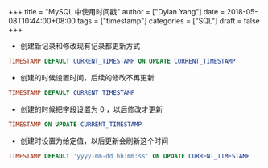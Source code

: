 +++
title = "MySQL 中使用时间戳"
author = ["Dylan Yang"]
date = 2018-05-08T10:44:00+08:00
tags = ["timestamp"]
categories = ["SQL"]
draft = false
+++

-   创建新记录和修改现有记录都更新方式

```sql
TIMESTAMP DEFAULT CURRENT_TIMESTAMP ON UPDATE CURRENT_TIMESTAMP
```

-   创建的时候设置时间，后续的修改不再更新

```sql
TIMESTAMP DEFAULT CURRENT_TIMESTAMP
```

-   创建的时候把字段设置为 0 ，以后修改才更新

```sql
TIMESTAMP ON UPDATE CURRENT_TIMESTAMP
```

-   创建时设置为给定值，以后更新会刷新这个时间

```sql
TIMESTAMP DEFAULT 'yyyy-mm-dd hh:mm:ss' ON UPDATE CURRENT_TIMESTAMP
```
